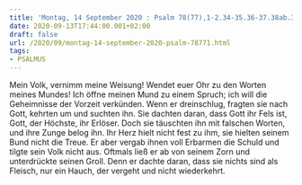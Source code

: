 ```yaml
---
title: 'Montag, 14 September 2020 : Psalm 78(77),1-2.34-35.36-37.38ab.39.'
date: 2020-09-13T17:44:00.001+02:00
draft: false
url: /2020/09/montag-14-september-2020-psalm-78771.html
tags: 
- PSALMUS
---
```


Mein Volk, vernimm meine Weisung! Wendet euer Ohr zu den Worten meines Mundes! Ich öffne meinen Mund zu einem Spruch; ich will die Geheimnisse der Vorzeit verkünden. Wenn er dreinschlug, fragten sie nach Gott, kehrten um und suchten ihn. Sie dachten daran, dass Gott ihr Fels ist, Gott, der Höchste, ihr Erlöser. Doch sie täuschten ihn mit falschen Worten, und ihre Zunge belog ihn. Ihr Herz hielt nicht fest zu ihm, sie hielten seinem Bund nicht die Treue. Er aber vergab ihnen voll Erbarmen die Schuld und tilgte sein Volk nicht aus. Oftmals ließ er ab von seinem Zorn und unterdrückte seinen Groll. Denn er dachte daran, dass sie nichts sind als Fleisch, nur ein Hauch, der vergeht und nicht wiederkehrt.